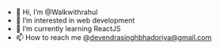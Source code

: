 - 👋 Hi, I’m @Walkwithrahul
- 👀 I’m interested in web development 
- 🌱 I’m currently learning ReactJS
- 📫 How to reach me @devendrasinghbhadoriya@gmail.com

<!---
Walkwithrahul/Walkwithrahul is a ✨ special ✨ repository because its `README.md` (this file) appears on your GitHub profile.
You can click the Preview link to take a look at your changes.
--->
